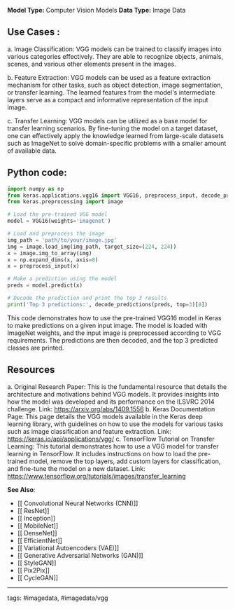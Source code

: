 **Model Type:**  Computer Vision Models
**Data Type:**  Image Data

## Use Cases :

a. Image Classification: VGG models can be trained to classify images into various categories effectively. They are able to recognize objects, animals, scenes, and various other elements present in the images.

b. Feature Extraction: VGG models can be used as a feature extraction mechanism for other tasks, such as object detection, image segmentation, or transfer learning. The learned features from the model's intermediate layers serve as a compact and informative representation of the input image.

c. Transfer Learning: VGG models can be utilized as a base model for transfer learning scenarios. By fine-tuning the model on a target dataset, one can effectively apply the knowledge learned from large-scale datasets such as ImageNet to solve domain-specific problems with a smaller amount of available data.


## Python code: 

```python
import numpy as np
from keras.applications.vgg16 import VGG16, preprocess_input, decode_predictions
from keras.preprocessing import image

# Load the pre-trained VGG model
model = VGG16(weights='imagenet')

# Load and preprocess the image
img_path = 'path/to/your/image.jpg'
img = image.load_img(img_path, target_size=(224, 224))
x = image.img_to_array(img)
x = np.expand_dims(x, axis=0)
x = preprocess_input(x)

# Make a prediction using the model
preds = model.predict(x)

# Decode the prediction and print the top 3 results
print('Top 3 predictions:', decode_predictions(preds, top=3)[0])
```

This code demonstrates how to use the pre-trained VGG16 model in Keras to make predictions on a given input image. The model is loaded with ImageNet weights, and the input image is preprocessed according to VGG requirements. The predictions are then decoded, and the top 3 predicted classes are printed.


## Resources

a. Original Research Paper: This is the fundamental resource that details the architecture and motivations behind VGG models. It provides insights into how the model was developed and its performance on the ILSVRC 2014 challenge.
Link: https://arxiv.org/abs/1409.1556
b. Keras Documentation Page: This page details the VGG models available in the Keras deep learning library, with guidelines on how to use the models for various tasks such as image classification and feature extraction.
Link: https://keras.io/api/applications/vgg/
c. TensorFlow Tutorial on Transfer Learning: This tutorial demonstrates how to use a VGG model for transfer learning in TensorFlow. It includes instructions on how to load the pre-trained model, remove the top layers, add custom layers for classification, and fine-tune the model on a new dataset.
Link: https://www.tensorflow.org/tutorials/images/transfer_learning

**See Also**:

- [[ Convolutional Neural Networks (CNN)]]
- [[ ResNet]]
- [[ Inception]]
- [[ MobileNet]]
- [[ DenseNet]]
- [[ EfficientNet]]
- [[ Variational Autoencoders (VAE)]]
- [[ Generative Adversarial Networks (GAN)]]
- [[ StyleGAN]]
- [[ Pix2Pix]]
- [[ CycleGAN]]

---
tags: #imagedata, #imagedata/vgg
